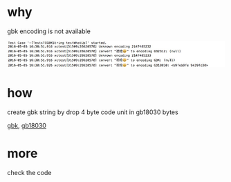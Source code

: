# why
gbk encoding is not available

![unknown encoding](unknown-encoding.png)

# how
create gbk string by drop 4 byte code unit in gb18030 bytes

[gbk](https://zh.wikipedia.org/wiki/%E6%B1%89%E5%AD%97%E5%86%85%E7%A0%81%E6%89%A9%E5%B1%95%E8%A7%84%E8%8C%83), [gb18030](https://zh.wikipedia.org/wiki/GB_18030)

# more 
check the code
